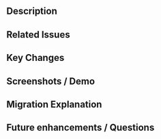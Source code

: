 ## Description

## Related Issues

## Key Changes

## Screenshots / Demo

## Migration Explanation

## Future enhancements / Questions
